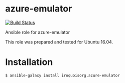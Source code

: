 # azure-emulator

[![Build Status](https://travis-ci.com/iroquoisorg/ansible-role-azure-emulator.svg?branch=master)](https://travis-ci.com/iroquoisorg/ansible-role-azure-emulator)

Ansible role for azure-emulator

This role was prepared and tested for Ubuntu 16.04.

# Installation

`$ ansible-galaxy install iroquoisorg.azure-emulator`
